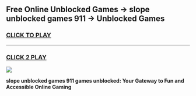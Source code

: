 
## Free Online Unblocked Games → slope unblocked games 911 → Unblocked Games
<h3>
<a href="https://premium.freeplayer.one?title=slope_unblocked_games_911&ref=21F">CLICK TO PLAY</a></h3>
<hr>

<h3>
<a href="https://premium.freeplayer.one?title=slope_unblocked_games_911&ref=21F">CLICK 2 PLAY</a>
  
</h3>

<a href="https://premium.freeplayer.one?title=slope_unblocked_games_911&ref=21F/"><img src="https://clearcache.store/games.png"></a>


**slope unblocked games 911 games unblocked: Your Gateway to Fun and Accessible Online Gaming**
